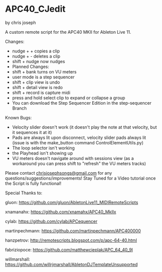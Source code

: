 # APC40_CJedit
by chris joseph

A custom remote script for the APC40 MKII for Ableton Live 11.

Changes:

- nudge + + copies a clip
- nudge + - deletes a clip
- shift + nudge now nudges
- Planned Changes:
- shift + bank turns on VU meters
- user mode is a step sequencer
- shift + clip view is undo
- shift + detail view is redo
- shift + record is capture midi
- press and hold select clip to expand or collapse a group
- You can download the Step Sequencer Edition in the step-sequencer Branch

Known Bugs:

- Velocity slider doesn't work (it doesn't play the note at that velocity, but it sequences it at it)
- Pads are always lit upon disconnect, velocity slider pads always lit (issue is with the make_button command ControlElementUtils.py)
- The loop selector isn't working
- the Playhead isn't showing up
- VU meters doesn't navigate around with sessions view (as a workaround you can press shift to "refresh" the VU meters tracks) 

Please contact chrisjosephsongs@gmail.com for any questions/suggestions/improvements! Stay Tuned for a Video tutorial once the Script is fully functional! 

Special Thanks to:

gluon: https://github.com/gluon/AbletonLive11_MIDIRemoteScripts

xnamanahx: https://github.com/xnamahx/APC40_MkIIx

cylab: https://github.com/cylab/APCequencer

martinpechmann: https://github.com/martinpechmann/APC400000

hanzpetrov: http://remotescripts.blogspot.com/p/apc-64-40.html

fabriziopoce: https://github.com/matthewcieplak/APC_64_40_9l

willmarshall: https://github.com/willrjmarshall/AbletonDJTemplateUnsupported
